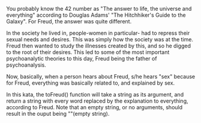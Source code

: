 You probably know the 42 number as "The answer to life, the universe and everything" according to Douglas Adams' "The Hitchhiker's Guide to the Galaxy". For Freud, the answer was quite different.

In the society he lived in, people-women in particular- had to repress their sexual needs and desires. This was simply how the society was at the time. Freud then wanted to study the illnesses created by this, and so he digged to the root of their desires. This led to some of the most important psychoanalytic theories to this day, Freud being the father of psychoanalysis.

Now, basically, when a person hears about Freud, s/he hears "sex" because for Freud, everything was basically related to, and explained by sex.

In this kata, the toFreud() function will take a string as its argument, and return a string with every word replaced by the explanation to everything, according to Freud. Note that an empty string, or no arguments, should result in the ouput being ""(empty string).
 

